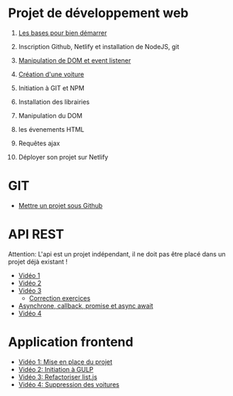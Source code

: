 # Projet de développement web

1. [Les bases pour bien démarrer](documentation/bases.md)

2. Inscription Github, Netlify et installation de NodeJS, git

3. [Manipulation de DOM et event listener](documentation/manipulation_dom.md)

3. [Création d'une voiture](documentation/car.md)

4. Initiation à GIT et NPM

5. Installation des librairies

6. Manipulation du DOM

7. les évenements HTML

8. Requêtes ajax

9. Déployer son projet sur Netlify


# GIT
- [Mettre un projet sous Github](https://www.youtube.com/watch?v=L-qyenqr-bI)



# API REST

Attention: L'api est un projet indépendant, il ne doit pas être placé dans un projet déjà existant !


 - [Vidéo 1](https://www.youtube.com/watch?v=a3z1JWKUc7I)
 - [Vidéo 2](https://www.youtube.com/watch?v=xlB9h1cVtBs)
 - [Vidéo 3](https://www.youtube.com/watch?v=VY644plilc8)
    - [Correction exercices](https://www.youtube.com/watch?v=_vWoAvTSTt8)
- [Asynchrone, callback, promise et async await](https://www.youtube.com/watch?v=nJ7Mrrpw7WI)    
- [Vidéo 4](https://www.youtube.com/watch?v=fr6CLs0K5YU)



# Application frontend

-  [Vidéo 1: Mise en place du projet](https://www.youtube.com/watch?v=eBRN0w6_Xqg)
-  [Vidéo 2: Initiation à GULP](https://www.youtube.com/watch?v=3sXplZ32ns8)
-  [Vidéo 3: Refactoriser list.js](https://www.youtube.com/watch?v=_rawlkkFWVQ)
-  [Vidéo 4: Suppression des voitures](https://www.youtube.com/watch?v=M6jPxxJAycI)


